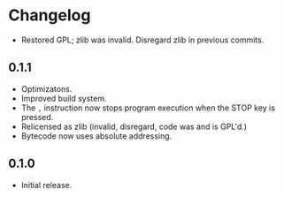 # Changelog

- Restored GPL; zlib was invalid. Disregard zlib in previous commits.

## 0.1.1

- Optimizatons.
- Improved build system.
- The `,` instruction now stops program execution when the STOP key is pressed.
- Relicensed as zlib (invalid, disregard, code was and is GPL'd.)
- Bytecode now uses absolute addressing.

## 0.1.0

- Initial release.
